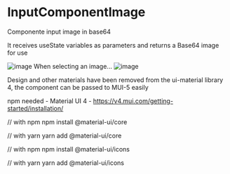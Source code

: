 # InputComponentImage
Componente input image in base64

It receives useState variables as parameters and returns a Base64 image for use

![image](https://user-images.githubusercontent.com/67884987/223151459-bd32f12d-d56c-4d4e-8175-7b9c0039da67.png)
When selecting an image...
![image](https://user-images.githubusercontent.com/67884987/223152019-2abbc11a-bcf0-4ac9-b962-8f9ed18bf46e.png)

Design and other materials have been removed from the ui-material library 4, the component can be passed to MUI-5 easily

npm needed - Material UI 4 - https://v4.mui.com/getting-started/installation/

// with npm
npm install @material-ui/core

// with yarn
yarn add @material-ui/core

// with npm
npm install @material-ui/icons

// with yarn
yarn add @material-ui/icons
